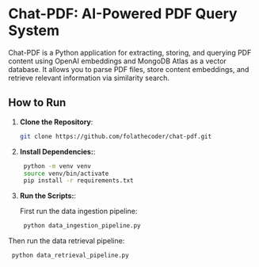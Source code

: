 # Chat-PDF: AI-Powered PDF Query System

Chat-PDF is a Python application for extracting, storing, and querying PDF content using OpenAI embeddings and MongoDB Atlas as a vector database. It allows you to parse PDF files, store content embeddings, and retrieve relevant information via similarity search.

## How to Run

1. **Clone the Repository**:
   
   ```bash
   git clone https://github.com/folathecoder/chat-pdf.git

2. **Install Dependencies:**:

   ```bash
    python -m venv venv
    source venv/bin/activate
    pip install -r requirements.txt

3. **Run the Scripts:**:

   First run the data ingestion pipeline:
   
     ```bash
      python data_ingestion_pipeline.py

 Then run the data retrieval pipeline:
   
   ```bash
    python data_retrieval_pipeline.py
   
